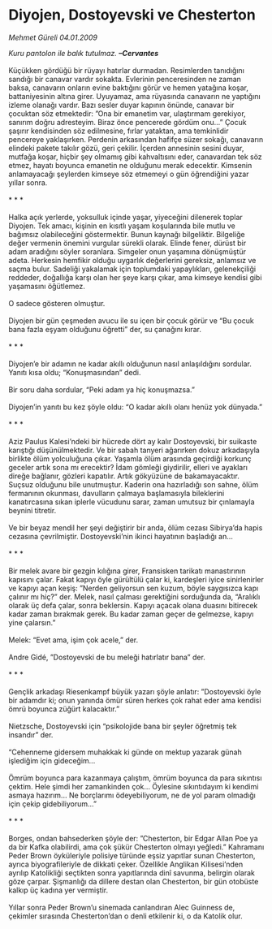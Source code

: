 # Diyojen, Dostoyevski ve Chesterton

*Mehmet Güreli 04.01.2009*

<div class="taraf_structure_2col_1zq">
<div class="margen_n">



 <p><i>Kuru pantolon ile balık tutulmaz. </i><b><i>–Cervantes</i></b><i></i>   <br/><br/>Küçükken gördüğü bir rüyayı hatırlar durmadan. Resimlerden tanıdığını sandığı bir canavar vardır sokakta. Evlerinin penceresinden ne zaman baksa, canavarın onların evine baktığını görür ve hemen yatağına koşar, battaniyesinin altına girer. Uyuyamaz, ama rüyasında canavarın ne yaptığını izleme olanağı vardır. Bazı sesler duyar kapının önünde, canavar bir çocuktan söz etmektedir: ”Ona bir emanetim var, ulaştırmam gerekiyor, sanırım doğru adresteyim. Biraz önce pencerede gördüm onu...” Çocuk şaşırır kendisinden söz edilmesine, fırlar yataktan, ama temkinlidir pencereye yaklaşırken. Perdenin arkasından hafifçe süzer sokağı, canavarın elindeki pakete takılır gözü, geri çekilir. İçerden annesinin sesini duyar, mutfağa koşar, hiçbir şey olmamış gibi kahvaltısını eder, canavardan tek söz etmez, hayatı boyunca emanetin ne olduğunu merak edecektir. Kimsenin anlamayacağı şeylerden kimseye söz etmemeyi o gün öğrendiğini yazar yıllar sonra. <br/><br/>* * * <br/><br/>Halka açık yerlerde, yoksulluk içinde yaşar, yiyeceğini dilenerek toplar Diyojen. Tek amacı, kişinin en kısıtlı yaşam koşularında bile mutlu ve bağımsız olabileceğini göstermektir. Bunun kaynağı bilgeliktir. Bilgeliğe değer vermenin önemini vurgular sürekli olarak. Elinde fener, dürüst bir adam aradığını söyler soranlara. Simgeler onun yaşamına dönüşmüştür adeta. Herkesin hemfikir olduğu uygarlık değerlerini gereksiz, anlamsız ve saçma bulur. Sadeliği yakalamak için toplumdaki yapaylıkları, gelenekçiliği reddeder, doğallığa karşı olan her şeye karşı çıkar, ama kimseye kendisi gibi yaşamasını öğütlemez. <br/><br/>O sadece gösteren olmuştur. <br/><br/>Diyojen bir gün çeşmeden avucu ile su içen bir çocuk görür ve “Bu çocuk bana fazla eşyam olduğunu öğretti” der, su çanağını kırar. <br/><br/>* * * <br/><br/>Diyojen’e bir adamın ne kadar akıllı olduğunun nasıl anlaşıldığını sordular. Yanıtı kısa oldu; “Konuşmasından” dedi. <br/><br/>Bir soru daha sordular, “Peki adam ya hiç konuşmazsa.” <br/><br/>Diyojen’in yanıtı bu kez şöyle oldu: “O kadar akıllı olanı henüz yok dünyada.” <br/><br/>* * * <br/><br/>Aziz Paulus Kalesi’ndeki bir hücrede dört ay kalır Dostoyevski, bir suikaste karıştığı düşünülmektedir. Ve bir sabah tanyeri ağarırken dokuz arkadaşıyla birlikte ölüm yolculuğuna çıkar. Yaşamla ölüm arasında geçirdiği korkunç geceler artık sona mı erecektir? İdam gömleği giydirilir, elleri ve ayakları direğe bağlanır, gözleri kapatılır. Artık gökyüzüne de bakamayacaktır. Suçsuz olduğunu bile unutmuştur. Kaderin ona hazırladığı son sahne, ölüm fermanının okunması, davulların çalmaya başlamasıyla bileklerini kanatırcasına sıkan iplerle vücudunu sarar, zaman umutsuz bir çınlamayla beynini titretir. <br/><br/>Ve bir beyaz mendil her şeyi değiştirir bir anda, ölüm cezası Sibirya’da hapis cezasına çevrilmiştir. Dostoyevski’nin ikinci hayatının başladığı an... <br/><br/>* * * <br/><br/>Bir melek avare bir gezgin kılığına girer, Fransisken tarikatı manastırının kapısını çalar. Fakat kapıyı öyle gürültülü çalar ki, kardeşleri iyice sinirlenirler ve kapıyı açan keşiş: ”Nerden geliyorsun sen kuzum, böyle saygısızca kapı çalınır mı hiç?” der. Melek, nasıl çalması gerektiğini sorduğunda da, “Aralıklı olarak üç defa çalar, sonra beklersin. Kapıyı açacak olana duasını bitirecek kadar zaman bırakmak gerek. Bu kadar zaman geçer de gelmezse, kapıyı yine çalarsın.” <br/><br/>Melek: “Evet ama, işim çok acele,” der. <br/><br/>Andre Gidé, ”Dostoyevski de bu meleği hatırlatır bana” der. <br/><br/>* * * <br/><br/>Gençlik arkadaşı Riesenkampf büyük yazarı şöyle anlatır: ”Dostoyevski öyle bir adamdır ki; onun yanında ömür süren herkes çok rahat eder ama kendisi ömrü boyunca züğürt kalacaktır.” <br/><br/>Nietzsche, Dostoyevski için “psikolojide bana bir şeyler öğretmiş tek insandır” der. <br/><br/>“Cehenneme gidersem muhakkak ki günde on mektup yazarak günah işlediğim için gideceğim... <br/><br/>Ömrüm boyunca para kazanmaya çalıştım, ömrüm boyunca da para sıkıntısı çektim. Hele şimdi her zamankinden çok... Öylesine sıkıntıdayım ki kendimi asmaya hazırım... Ne borçlarımı ödeyebiliyorum, ne de yol param olmadığı için çekip gidebiliyorum...” <br/><br/>* * * <br/><br/>Borges, ondan bahsederken şöyle der: ”Chesterton, bir Edgar Allan Poe ya da bir Kafka olabilirdi, ama çok şükür Chesterton olmayı yeğledi.” Kahramanı Peder Brown öyküleriyle polisiye türünde eşsiz yapıtlar sunan Chesterton, ayrıca biyografileriyle de dikkati çeker. Özellikle Anglikan Kilisesi’nden ayrılıp Katolikliği seçtikten sonra yapıtlarında dinî savunma, belirgin olarak göze çarpar. Şişmanlığı da dillere destan olan Chesterton, bir gün otobüste kalkıp üç kadına yer vermiştir.<br/><br/>Yıllar sonra Peder Brown’u sinemada canlandıran Alec Guinness de, çekimler sırasında Chesterton’dan o denli etkilenir ki, o da Katolik olur.</p>

<br/>


<div id="taraf_not">
</div>

</div>


</div>

